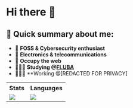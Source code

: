# Hi there 👋
## 📝 Quick summary about me:
- 🔐 **FOSS & Cybersecurity enthusiast** 
- 📡 **Electronics & telecommunications**    
- 🏴 **Occupy the web**
- 👩🏻‍💻 **Studying @[FI.UBA](https://www.fi.uba.ar/grado/carreras/ingenieria-en-informatica/plan-de-estudios)**
- 👩🏻‍💻 **Working @[REDACTED FOR PRIVACY]
<div align="center"> 
  <table>
    <tr>
      <th>Stats</th>
      <th>Languages</th>
    </tr>
    <tr>
      <td><img src="https://github-readme-stats.vercel.app/api?username=qbixxx&theme=radical&show_icons=true&count_private=true"></td>
      <td><img src="https://github-profile-summary-cards.vercel.app/api/cards/most-commit-language?username=qbixxx&theme=radical"></td>
    </tr>
  </table>
</div>

